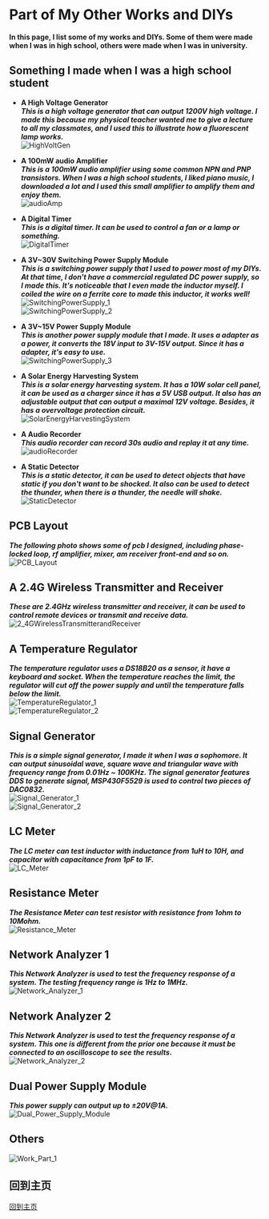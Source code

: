 # Part of My Other Works and DIYs   
**In this page, I list some of my works and DIYs. Some of them were made when I was in high school, others were made when I was in university.**   

## Something I made when I was a high school student

+ **A High Voltage Generator**   
***This is a high voltage generator that can output 1200V high voltage. I made this because my physical teacher wanted me to give a lecture to all my classmates, and I used this to illustrate how a fluorescent lamp works.***   
![HighVoltGen](img/HighVoltGen.jpg)   

+ **A 100mW audio Amplifier**   
***This is a 100mW audio amplifier using some common NPN and PNP transistors. When I was a high school students, I liked piano music, I downloaded a lot and I used this small amplifier to amplify them and enjoy them.***   
![audioAmp](img/audioAmp.jpg)   

+ **A Digital Timer**   
***This is a digital timer. It can be used to control a fan or a lamp or something.***   
![DigitalTimer](img/DigitalTimer.jpg)   

+ **A 3V~30V Switching Power Supply Module**   
***This is a switching power supply that I used to power most of my DIYs. At that time, I don't have a commercial regulated DC power supply, so I made this. It's noticeable that I even made the inductor myself. I coiled the wire on a ferrite core to made this inductor, it works well!***   
![SwitchingPowerSupply_1](img/SwitchingPowerSupply_1.jpg)   
![SwitchingPowerSupply_2](img/SwitchingPowerSupply_2.jpg)   

+ **A 3V~15V Power Supply Module**   
***This is another power supply module that I made. It uses a adapter as a power, it converts the 18V input to 3V-15V output. Since it has a adapter, it's easy to use.***   
![SwitchingPowerSupply_3](img/SwitchingPowerSupply_3.jpg)   

+ **A Solar Energy Harvesting System**   
***This is a solar energy harvesting system. It has a 10W solar cell panel, it can be used as a charger since it has a 5V USB output. It also has an adjustable output that can output a maximal 12V voltage. Besides, it has a overvoltage protection circuit.***   
![SolarEnergyHarvestingSystem](img/SolarEnergyHarvestingSystem.jpg)   

+ **A Audio Recorder**   
***This audio recorder can record 30s audio and replay it at any time.***   
![audioRecorder](img/audioRecorder.jpg)   

+ **A Static Detector**   
***This is a static detector, it can be used to detect objects that have static if you don't want to be shocked. It also can be used to detect the thunder, when there is a thunder, the needle will shake.***   
![StaticDetector](img/StaticDetector.jpg)   



## PCB Layout    
***The following photo shows some of pcb I designed, including phase-locked loop, rf amplifier, mixer, am receiver front-end and so on.***   
![PCB_Layout](img/PCBs.jpg)   

## A 2.4G Wireless Transmitter and Receiver
***These are 2.4GHz wireless transmitter and receiver, it can be used to control remote devices or transmit and receive data.***
![2_4GWirelessTransmitterandReceiver](img/2_4GWirelessTransmitterandReceiver.jpg)   

## A Temperature Regulator
***The temperature regulator uses a DS18B20 as a sensor, it have a keyboard and socket. When the temperature reaches the limit, the regulator will cut off the power supply and until the temperature falls below the limit.***   
![TemperatureRegulator_1](img/TemperatureRegulator_1.jpg)  
![TemperatureRegulator_2](img/TemperatureRegulator_2.jpg)  

## Signal Generator   
***This is a simple signal generator, I made it when I was a sophomore. It can output sinusoidal wave, square wave and triangular wave with frequency range from 0.01Hz ~ 100KHz. The signal generator features DDS to generate signal, MSP430F5529 is used to control two pieces of DAC0832.***   
![Signal_Generator_1](img/signal_generator_1.jpg)  
![Signal_Generator_2](img/signal_generator_2.jpg)  

## LC Meter   
***The LC meter can test inductor with inductance from 1uH to 10H, and capacitor with capacitance from 1pF to 1F.***   
![LC_Meter](img/LC_Meter.jpg)     

## Resistance Meter  
***The Resistance Meter can test resistor with resistance from 1ohm to 10Mohm.***   
![Resistance_Meter](img/Resistance_Meter.jpg)     

## Network Analyzer 1  
***This Network Analyzer is used to test the frequency response of a system. The testing frequency range is 1Hz to 1MHz.***   
![Network_Analyzer_1](img/Network_Analyzer_1.jpg)    

## Network Analyzer 2  
***This Network Analyzer is used to test the frequency response of a system. This one is different from the prior one because it must be connected to an oscilloscope to see the results.***   
![Network_Analyzer_2](img/Network_Analyzer_2.jpg)   

## Dual Power Supply Module   
***This power supply can output up to ±20V@1A.***   
![Dual_Power_Supply_Module](img/Dual_Power_Supply_Module.jpg)     

## Others   
![Work_Part_1](img/work_part1.jpg)  

## 回到主页
[回到主页](https://yannanzhang512.github.io/YannanZhang/pages/index_cn.html)
